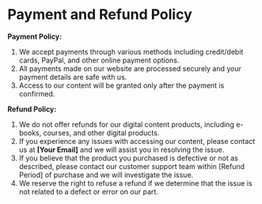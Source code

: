 # Payment and Refund Policy

**Payment Policy:**

1. We accept payments through various methods including credit/debit cards, PayPal, and other online payment options.
2. All payments made on our website are processed securely and your payment details are safe with us.
3. Access to our content will be granted only after the payment is confirmed.

**Refund Policy:**

1. We do not offer refunds for our digital content products, including e-books, courses, and other digital products.
2. If you experience any issues with accessing our content, please contact us at **[Your Email]** and we will assist you in resolving the issue.
3. If you believe that the product you purchased is defective or not as described, please contact our customer support team within [Refund Period] of purchase and we will investigate the issue.
4. We reserve the right to refuse a refund if we determine that the issue is not related to a defect or error on our part.
